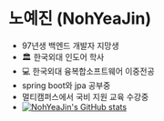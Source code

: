 # 노예진 (NohYeaJin)

- 97년생 백엔드 개발자 지망생
- :classical_building: 한국외대 인도어 학사
- :computer: 한국외대 융복합소프트웨어 이중전공
- spring boot와 jpa 공부중
- 멀티캠퍼스에서 국비 지원 교육 수강중
- [![NohYeaJin's GitHub stats](https://github-readme-stats.vercel.app/api?username=NohYeaJin)](https://github.com/anuraghazra/github-readme-stats)
